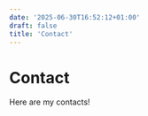 ```yaml
---
date: '2025-06-30T16:52:12+01:00'
draft: false
title: 'Contact'
---
```


# Contact

Here are my contacts!